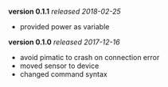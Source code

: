 **version 0.1.1** *released 2018-02-25*
* provided power as variable

**version 0.1.0** *released 2017-12-16*
* avoid pimatic to crash on connection error
* moved sensor to device
* changed command syntax